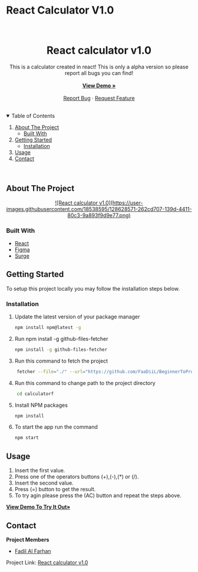 # React Calculator V1.0

<br />
<p align="center">
  <h1 align="center">React calculator v1.0</h1>

  <p align="center">
    This is a calculator created in react!
    This is only a alpha version so please report all bugs you can find!
    <br />
    <br />
    <a href="http://react-calc-v1.surge.sh/"><strong>View Demo »</strong></a>
    <br />
    <br />
    <a href="https://github.com/FaaDiiL/BeginnerToPro/issues/new/choose">Report Bug</a>
    ·
    <a href="https://github.com/FaaDiiL/BeginnerToPro/issues/new/choose">Request Feature</a>
  </p>
</p>
<br />

<details open="open">
  <summary>Table of Contents</summary>
  <ol>
    <li>
      <a href="#about-the-project">About The Project</a>
      <ul>
        <li><a href="#built-with">Built With</a></li>
      </ul>
    </li>
    <li>
      <a href="#getting-started">Getting Started</a>
      <ul>
        <li><a href="#installation">Installation</a></li>
      </ul>
    </li>
    <li><a href="#usage">Usage</a></li>
    <li><a href="#contact">Contact</a></li>
  </ol>
</details>
<br />

## About The Project

<p align="center">
  <a href="https://github.com/FaaDiiL/BeginnerToPro/tree/main/traineerp/client/src/components/calculatore">
    ![React calculator v1.0](https://user-images.githubusercontent.com/18538595/128628571-262cd707-139d-4411-80c3-9a893f9d9e77.png)
  </a>
</p>

### Built With

- [React](https://reactjs.org/)
- [Figma](https://figma.com)
- [Surge](https://surge.sh/)

## Getting Started

To setup this project locally you may follow the installation steps below.

### Installation

1. Update the latest version of your package manager
   ```sh
   npm install npm@latest -g
   ```
2. Run npm install -g github-files-fetcher
   ```sh
   npm install -g github-files-fetcher
   ```
3. Run this command to fetch the project

```sh
    fetcher --file="./" --url="https://github.com/FaaDiiL/BeginnerToPro/tree/main/traineerp/client/src/components/calculatorf"
```

4. Run this command to change path to the project directory

```sh
    cd calculatorf
```

5. Install NPM packages
   ```sh
   npm install
   ```
6. To start the app run the command
   ```sh
   npm start
   ```

## Usage

1. Insert the first value.
2. Press one of the operators buttons (+),(-),(\*) or (/).
3. Insert the second value.
4. Press (=) button to get the result.
5. To try agin please press the (AC) button and repeat the steps above.

<a href="http://react-calc-v1.surge.sh/"><strong>View Demo To Try It Out»</strong></a>

## Contact

**Project Members**

- [Fadil Al Farhan](https://github.com/FaaDiiL)

Project Link: [React calculator v1.0](https://github.com/FaaDiiL/BeginnerToPro/tree/main/traineerp/client/src/components/calculatorf)
